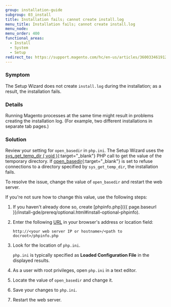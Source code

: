 ```yaml
---
group: installation-guide
subgroup: 03_install
title: Installation fails; cannot create install.log
menu_title: Installation fails; cannot create install.log
menu_node:
menu_order: 400
functional_areas:
  - Install
  - System
  - Setup
redirect_to: https://support.magento.com/hc/en-us/articles/360033461912
---
```


### Symptom

The Setup Wizard does not create `install.log` during the installation; as a result, the installation fails.

### Details

Running Magento processes at the same time might result in problems creating the installation log. (For example, two different installations in separate tab pages.)

### Solution

Review your setting for `open_basedir` in `php.ini`. The Setup Wizard uses the [sys_get_temp_dir ( void )](http://php.net/manual/en/function.sys-get-temp-dir.php){:target="_blank"} PHP call to get the value of the temporary directory. If [open_basedir](http://php.net/manual/en/ini.core.php#ini.open-basedir){:target="_blank"} is set to refuse connections to a directory specified by `sys_get_temp_dir`, the installation fails.

To resolve the issue, change the value of `open_basedir` and restart the web server.

If you're not sure how to change this value, use the following steps:

1. If you haven't already done so, create [phpinfo.php]({{ page.baseurl }}/install-gde/prereq/optional.html#install-optional-phpinfo).
1. Enter the following [URL](https://glossary.magento.com/url) in your browser's address or location field:

   <code>http://&lt;your web server IP or hostname>/&lt;path to docroot>/phpinfo.php</code>

1. Look for the location of `php.ini`.

   `php.ini` is typically specified as **Loaded Configuration File** in the displayed results.

1. As a user with root privileges, open `php.ini` in a text editor.
1. Locate the value of `open_basedir` and change it.
1. Save your changes to `php.ini`.
1. Restart the web server.
